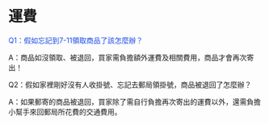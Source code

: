 <link rel="stylesheet" href="lightup.css">

# 運費

<font color="#1b4be6">Q1：假如忘記到7-11領取商品了該怎麼辦？</font>

A：商品如沒領取、被退回，買家需負擔額外運費及相關費用，商品才會再次寄出！

Q2：假如家裡剛好沒有人收掛號、忘記去郵局領掛號，商品被退回了怎麼辦？

A：如果郵寄的商品被退回，買家除了需自行負擔再次寄出的運費以外，還需負擔小幫手來回郵局所花費的交通費用。

